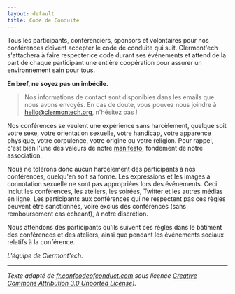 ```yaml
---
layout: default
title: Code de Conduite
---
```


Tous les participants, conférenciers, sponsors et volontaires pour nos
conférences doivent accepter le code de conduite qui suit. Clermont'ech
s'attachera à faire respecter ce code durant ses événements et attend de la
part de chaque participant une entière coopération pour assurer un
environnement sain pour tous.

**En bref, ne soyez pas un imbécile.**

> Nos informations de contact sont disponibles dans les emails que nous avons
> envoyés. En cas de doute, vous pouvez nous joindre à
> [hello@clermontech.org](mailto:hello@clermontech.org), n'hésitez pas !

Nos conférences se veulent une expérience sans harcèlement, quelque soit votre
sexe, votre orientation sexuelle, votre handicap, votre apparence physique,
votre corpulence, votre origine ou votre religion. Pour rappel, c'est bien l'une des
valeurs de notre [manifesto](/), fondement de notre association.

Nous ne tolérons donc aucun harcèlement des participants à nos conférences,
quelqu'en soit sa forme. Les expressions et les images à connotation sexuelle ne
sont pas appropriées lors des événements. Ceci inclut les conférences, les
ateliers, les soirées, Twitter et les autres médias en ligne. Les participants
aux conférences qui ne respectent pas ces règles peuvent être sanctionnés, voire exclus
des conférences (sans remboursement cas écheant), à notre discrétion.

Nous attendons des participants qu'ils suivent ces règles dans le bâtiment des
conférences et des ateliers, ainsi que pendant les événements sociaux relatifs
à la conférence.

_L'équipe de Clermont'ech._

---
_Texte adapté de [fr.confcodeofconduct.com](http://fr.confcodeofconduct.com/)
sous licence [Creative Commons Attribution 3.0 Unported
License](http://creativecommons.org/licenses/by/3.0/deed.en_US))._
